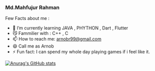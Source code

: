 ### Md.Mahfujur Rahman 

Few Facts about me : 

- 🤖 I’m currently learning JAVA , PHYTHON , Dart , Flutter 
- 😼 Fammilier with : C++ , C
- 📫 How to reach me: arnobr99@gmail.com 
- 😄 Call me as Arnob 
- ⚡ Fun fact: I can spend my whole day playing games if i feel like it.

[![Anurag's GitHub stats](https://github-readme-stats.vercel.app/api?username=Jackfrst)](https://github.com/anuraghazra/github-readme-stats)
